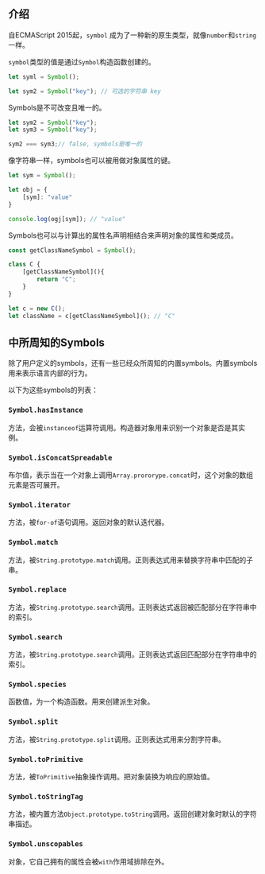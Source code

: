## 介绍

自ECMAScript 2015起，`symbol` 成为了一种新的原生类型，就像`number`和`string`一样。

`symbol`类型的值是通过`Symbol`构造函数创建的。

```TypeScript
let syml = Symbol();

let sym2 = Symbol("key"); // 可选的字符串 key
```

Symbols是不可改变且唯一的。

```TypeScript
let sym2 = Symbol("key");
let sym3 = Symbol("key");

sym2 === sym3;// false, symbols是唯一的
```

像字符串一样，symbols也可以被用做对象属性的键。

```TypeScript
let sym = Symbol();

let obj = {
    [sym]: "value"
}

console.log(ogj[sym]); // "value"
```

Symbols也可以与计算出的属性名声明相结合来声明对象的属性和类成员。

```TypeScript
const getClassNameSymbol = Symbol();

class C {
    [getClassNameSymbol](){
        return "C";
    }
}

let c = new C();
let className = c[getClassNameSymbol](); // "C"
```

## 中所周知的Symbols

除了用户定义的symbols，还有一些已经众所周知的内置symbols。内置symbols用来表示语言内部的行为。

以下为这些symbols的列表：

### `Symbol.hasInstance`

方法，会被`instanceof`运算符调用。构造器对象用来识别一个对象是否是其实例。

### `Symbol.isConcatSpreadable`

布尔值，表示当在一个对象上调用`Array.prororype.concat`时，这个对象的数组元素是否可展开。

### `Symbol.iterator`

方法，被`for-of`语句调用。返回对象的默认迭代器。

### `Symbol.match`

方法，被`String.prototype.match`调用。正则表达式用来替换字符串中匹配的子串。

### `Symbol.replace`

方法，被`String.prototype.search`调用。正则表达式返回被匹配部分在字符串中的索引。

### `Symbol.search`

方法，被`String.prototype.search`调用。正则表达式返回匹配部分在字符串中的索引。

### `Symbol.species`

函数值，为一个构造函数。用来创建派生对象。

### `Symbol.split`

方法，被`String.prototype.split`调用。正则表达式用来分割字符串。

### `Symbol.toPrimitive`

方法，被`ToPrimitive`抽象操作调用。把对象装换为响应的原始值。

### `Symbol.toStringTag`

方法，被内置方法`Object.prototype.toString`调用。返回创建对象时默认的字符串描述。

### `Symbol.unscopables`

对象，它自己拥有的属性会被`with`作用域排除在外。
